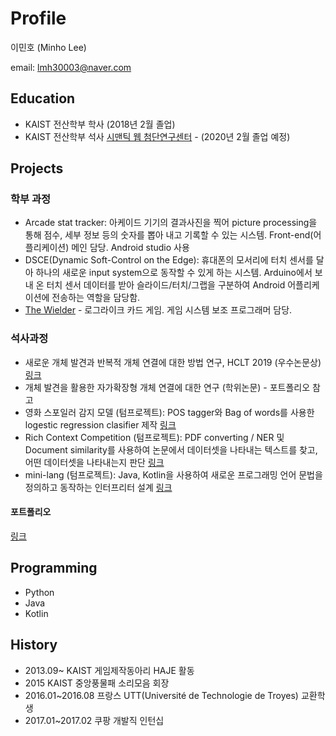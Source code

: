 # Profile

이민호 (Minho Lee)

email: [lmh30003@naver.com](mailto:lmh30003@naver.com)

## Education
 - KAIST 전산학부 학사 (2018년 2월 졸업)
 - KAIST 전산학부 석사 [시맨틱 웹 첨단연구센터](http://semanticweb.kaist.ac.kr/) - (2020년 2월 졸업 예정)


## Projects

### 학부 과정
 - Arcade stat tracker: 아케이드 기기의 결과사진을 찍어 picture processing을 통해 점수, 세부 정보 등의 숫자를 뽑아 내고 기록할 수 있는 시스템. Front-end(어플리케이션) 메인 담당. Android studio 사용
 - DSCE(Dynamic Soft-Control on the Edge): 휴대폰의 모서리에 터치 센서를 달아 하나의 새로운 input system으로 동작할 수 있게 하는 시스템. Arduino에서 보내 온 터치 센서 데이터를 받아 슬라이드/터치/그랩을 구분하여 Android 어플리케이션에 전송하는 역할을 담당함.
 - [The Wielder](https://noah.kaist.ac.kr/Circle/HAJE/project/17thewielder) - 로그라이크 카드 게임. 게임 시스템 보조 프로그래머 담당.

### 석사과정
 - 새로운 개체 발견과 반복적 개체 연결에 대한 방법 연구, HCLT 2019 (우수논문상) [링크](../files/새로운_개체_발견과_반복적_개체_연결에_대한_연구.pdf)
 - 개체 발견을 활용한 자가확장형 개체 연결에 대한 연구 (학위논문) - 포트폴리오 참고
 - 영화 스포일러 감지 모델 (텀프로젝트): POS tagger와 Bag of words를 사용한 logestic regression clasifier 제작 [링크](../files/Spoiler_detector.pdf)
 - Rich Context Competition (텀프로젝트): PDF converting / NER 및 Document similarity를 사용하여 논문에서 데이터셋을 나타내는 텍스트를 찾고, 어떤 데이터셋을 나타내는지 판단 [링크](../files/RCC.pdf)
 - mini-lang (텀프로젝트): Java, Kotlin을 사용하여 새로운 프로그래밍 언어 문법을 정의하고 동작하는 인터프리터 설계 [링크](https://github.com/minolee/mini_lang/tree/CS522)


#### 포트폴리오
[링크](../files/포트폴리오-이민호-최종.pdf)

## Programming
 - Python
 - Java
 - Kotlin

## History
 - 2013.09~ KAIST 게임제작동아리 HAJE 활동
 - 2015 KAIST 중앙풍물패 소리모음 회장
 - 2016.01~2016.08 프랑스 UTT(Université de Technologie de Troyes) 교환학생
 - 2017.01~2017.02 쿠팡 개발직 인턴십
